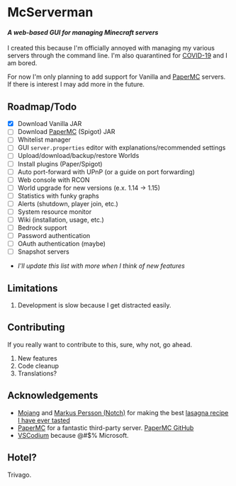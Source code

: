 # McServerman

#### *A web-based GUI for managing Minecraft servers*

I created this because I'm officially annoyed with managing my various servers through the command line. I'm also quarantined for [COVID-19](https://en.wikipedia.org/wiki/Coronavirus_disease_2019) and I am bored.

For now I'm only planning to add support for Vanilla and [PaperMC](https://papermc.io/) servers. If there is interest I may add more in the future.

## Roadmap/Todo

- [x] Download Vanilla JAR
- [ ] Download [PaperMC](https://papermc.io/) (Spigot) JAR
- [ ] Whitelist manager
- [ ] GUI `server.properties` editor with explanations/recommended settings
- [ ] Upload/download/backup/restore Worlds
- [ ] Install plugins (Paper/Spigot)
- [ ] Auto port-forward with UPnP (or a guide on port forwarding)
- [ ] Web console with RCON
- [ ] World upgrade for new versions (e.x. 1.14 -> 1.15)
- [ ] Statistics with funky graphs
- [ ] Alerts (shutdown, player join, etc.)
- [ ] System resource monitor
- [ ] Wiki (installation, usage, etc.)
- [ ] Bedrock support
- [ ] Password authentication
- [ ] OAuth authentication (maybe)
- [ ] Snapshot servers
- *I'll update this list with more when I think of new features*

## Limitations

1. Development is slow because I get distracted easily.

## Contributing

If you really want to contribute to this, sure, why not, go ahead.

1. New features
2. Code cleanup
3. Translations?

## Acknowledgements

- [Mojang](https://www.mojang.com/) and [Markus Persson (Notch)](https://en.wikipedia.org/wiki/Markus_Persson) for making the best [lasagna recipe I have ever tasted](https://www.minecraft.net/en-us/)
- [PaperMC](https://papermc.io/) for a fantastic third-party server. [PaperMC GitHub](https://github.com/PaperMC)
- [VSCodium](https://vscodium.com/) because @#$% Microsoft.

## Hotel?

Trivago.